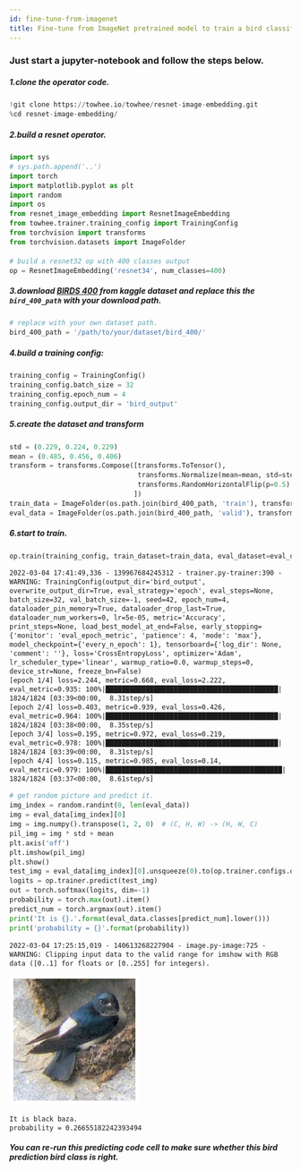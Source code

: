 ```yaml
---
id: fine-tune-from-imagenet
title: Fine-tune from ImageNet pretrained model to train a bird classification model.
---
```


### Just start a jupyter-notebook and follow the steps below.

##### 1.clone the operator code.

```python
!git clone https://towhee.io/towhee/resnet-image-embedding.git
%cd resnet-image-embedding/
```

##### 2.build a resnet operator.


```python
import sys
# sys.path.append('..')
import torch
import matplotlib.pyplot as plt
import random
import os
from resnet_image_embedding import ResnetImageEmbedding
from towhee.trainer.training_config import TrainingConfig
from torchvision import transforms
from torchvision.datasets import ImageFolder

# build a resnet32 op with 400 classes output
op = ResnetImageEmbedding('resnet34', num_classes=400)
```

##### 3.download [BIRDS 400](https://www.kaggle.com/gpiosenka/100-bird-species) from kaggle dataset and replace this the `bird_400_path` with your download path.


```python
# replace with your own dataset path.
bird_400_path = '/path/to/your/dataset/bird_400/'
```

##### 4.build a training config:


```python
training_config = TrainingConfig()
training_config.batch_size = 32
training_config.epoch_num = 4
training_config.output_dir = 'bird_output'
```

##### 5.create the dataset and transform


```python
std = (0.229, 0.224, 0.229)
mean = (0.485, 0.456, 0.406)
transform = transforms.Compose([transforms.ToTensor(),
                                transforms.Normalize(mean=mean, std=std),
                                transforms.RandomHorizontalFlip(p=0.5)
                               ])
train_data = ImageFolder(os.path.join(bird_400_path, 'train'), transform=transform)
eval_data = ImageFolder(os.path.join(bird_400_path, 'valid'), transform=transform)
```

##### 6.start to train.


```python
op.train(training_config, train_dataset=train_data, eval_dataset=eval_data)
```

    2022-03-04 17:41:49,336 - 139967684245312 - trainer.py-trainer:390 - WARNING: TrainingConfig(output_dir='bird_output', overwrite_output_dir=True, eval_strategy='epoch', eval_steps=None, batch_size=32, val_batch_size=-1, seed=42, epoch_num=4, dataloader_pin_memory=True, dataloader_drop_last=True, dataloader_num_workers=0, lr=5e-05, metric='Accuracy', print_steps=None, load_best_model_at_end=False, early_stopping={'monitor': 'eval_epoch_metric', 'patience': 4, 'mode': 'max'}, model_checkpoint={'every_n_epoch': 1}, tensorboard={'log_dir': None, 'comment': ''}, loss='CrossEntropyLoss', optimizer='Adam', lr_scheduler_type='linear', warmup_ratio=0.0, warmup_steps=0, device_str=None, freeze_bn=False)
    [epoch 1/4] loss=2.244, metric=0.668, eval_loss=2.222, eval_metric=0.935: 100%|███████████████████████████████████████████| 1824/1824 [03:39<00:00,  8.31step/s]
    [epoch 2/4] loss=0.403, metric=0.939, eval_loss=0.426, eval_metric=0.964: 100%|███████████████████████████████████████████| 1824/1824 [03:38<00:00,  8.35step/s]
    [epoch 3/4] loss=0.195, metric=0.972, eval_loss=0.219, eval_metric=0.978: 100%|███████████████████████████████████████████| 1824/1824 [03:39<00:00,  8.31step/s]
    [epoch 4/4] loss=0.115, metric=0.985, eval_loss=0.14, eval_metric=0.979: 100%|████████████████████████████████████████████| 1824/1824 [03:37<00:00,  8.61step/s]


```python
# get random picture and predict it.
img_index = random.randint(0, len(eval_data))
img = eval_data[img_index][0]
img = img.numpy().transpose(1, 2, 0)  # (C, H, W) -> (H, W, C)
pil_img = img * std + mean
plt.axis('off')
plt.imshow(pil_img)
plt.show()
test_img = eval_data[img_index][0].unsqueeze(0).to(op.trainer.configs.device)
logits = op.trainer.predict(test_img)
out = torch.softmax(logits, dim=-1)
probability = torch.max(out).item()
predict_num = torch.argmax(out).item()
print('It is {}.'.format(eval_data.classes[predict_num].lower()))
print('probability = {}'.format(probability))
```

    2022-03-04 17:25:15,019 - 140613268227904 - image.py-image:725 - WARNING: Clipping input data to the valid range for imshow with RGB data ([0..1] for floats or [0..255] for integers).




![png](4_fine_tune_from_image_net_files/4_fine_tune_from_image_net_9_1.png)
    


    It is black baza.
    probability = 0.26655182242393494


##### You can re-run this predicting code cell to make sure whether this bird prediction bird class is right.